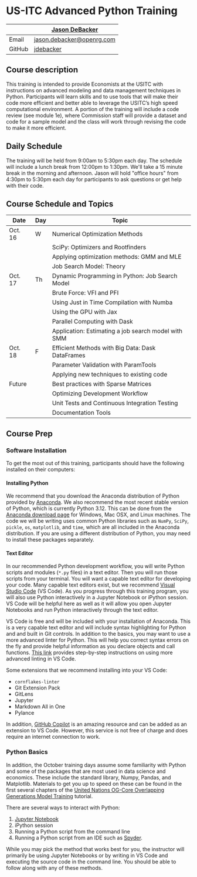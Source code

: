# US-ITC Advanced Python Training

|  | [Jason DeBacker](http://jasondebacker.com) |
|--------------|--------------------------------------------------------------|
| Email | [jason.debacker@openrg.com](mailto:jason.debacker@openrg.com) |
| GitHub | [jdebacker](https://github.com/jdebacker) |

## Course description ##

This training is intended to provide Economists at the USITC with instructions on advanced modeling and data management techniques in Python. Participants will learn skills and to use tools that will make their code more efficient and better able to leverage the USITC’s high speed computational environment. A portion of the training will include a code review (see module 1e), where Commission staff will provide a dataset and code for a sample model and the class will work through revising the code to make it more efficient.

## Daily Schedule ##

The training will be held from 9:00am to 5:30pm each day.  The schedule will include a lunch break from 12:00pm to 1:30pm.  We'll take a 15 minute break in the morning and afternoon.  Jason will hold "office hours" from 4:30pm to 5:30pm each day for participants to ask questions or get help with their code.

## Course Schedule and Topics ##


| Date     | Day | Topic                                  |
|----------|----------------------------------------|--------|
| Oct. 16  | W  | Numerical Optimization Methods          |
|   |   | SciPy: Optimizers and Rootfinders          |
|   |   | Applying optimization methods: GMM and MLE          |
|   |   |  Job Search Model: Theory          |
| Oct. 17  | Th  | Dynamic Programming in Python: Job Search Model         |
|   | | Brute Force: VFI and PFI |
|   | | Using Just in Time Compilation with Numba |
   |   | | Using the GPU with Jax           |
|   | |  Parallel Computing with Dask          |
|   |   |  Application: Estimating a job search model with SMM          |
| Oct. 18  | F  |  Efficient Methods with Big Data: Dask DataFrames          |
|   |   | Parameter Validation with ParamTools          |
|   |  |  Applying new techniques to existing code       |
| Future |   |  Best practices with Sparse Matrices          |
|   |   | Optimizing Development Workflow  |
|  |   |  Unit Tests and Continuous Integration Testing          |
|   |   |  Documentation Tools         |


## Course Prep  ##

### Software Installation ###
To get the most out of this training, participants should have the following installed on their computers:

#### Installing Python ####
We recommend that you download the Anaconda distribution of Python provided by [Anaconda](https://www.anaconda.com/download). We also recommend the most recent stable version of Python, which is currently Python 3.12. This can be done from the [Anaconda download page](https://www.anaconda.com/download) for Windows, Mac OSX, and Linux machines. The code we will be writing uses common Python libraries such as `NumPy`, `SciPy`, `pickle`, `os`, `matplotlib`, and `time`, which are all included in the Anaconda distribution. If you are using a different distribution of Python, you may need to install these packages separately.

#### Text Editor ####

In our recommended Python development workflow, you will write Python scripts and modules (`*.py` files) in a text editor. Then you will run those scripts from your terminal. You will want a capable text editor for developing your code. Many capable text editors exist, but we recommend [Visual Studio Code](https://code.visualstudio.com) (VS Code). As you progress through this training program, you will also use Python interactively in a Jupyter Notebook or iPython session. VS Code will be helpful here as well as it will allow you open Jupyter Notebooks and run Python interactively through the text editor.

VS Code is free and will be included with your installation of Anaconda. This is a very capable text editor and will include syntax highlighting for Python and and built in Git controls. In addition to the basics, you may want to use a more advanced linter for Python. This will help you correct syntax errors on the fly and provide helpful information as you declare objects and call functions. [This link](https://code.visualstudio.com/docs/python/linting) provides step-by-step instructions on using more advanced linting in VS Code.

Some extensions that we recommend installing into your VS Code:
* `cornflakes-linter`
* Git Extension Pack
* GitLens
* Jupyter
* Markdown All in One
* Pylance

In addition, [GitHub Copilot](https://github.com/features/copilot) is an amazing resource and can be added as an extension to VS Code. However, this service is not free of charge and does require an internet connection to work.

### Python Basics ###

In addition, the October training days assume some familiarity with Python and some of the packages that are most used in data science and economics.  These include the standard library, Numpy, Pandas, and Matplotlib.  Materials to get you up to speed on these can be found in the first several chapters of the [United Nations OG-Core Overlapping Generations Model Training](https://eapd-drb.github.io/UN-OG-Training/) tutorial.

There  are several ways to interact with Python:

1. [Jupyter Notebook](https://jupyter.org/)
2. iPython session
3. Running a Python script from the command line
4. Running a Python script from an IDE such as [Spyder](https://www.spyder-ide.org/).

While you may pick the method that works best for you, the instructor will primarily be using Jupyter Notebooks or by writing in VS Code and executing the source code in the command line.  You should be able to follow along with any of these methods.